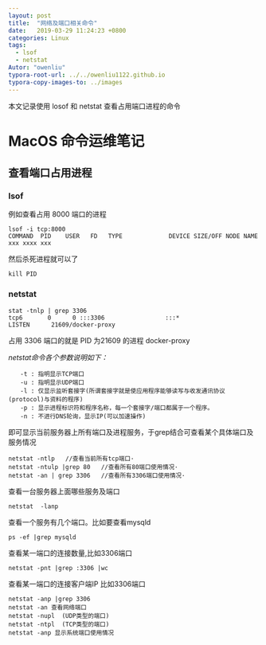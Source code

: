 ```yaml
---
layout: post
title:  "网络及端口相关命令"
date:   2019-03-29 11:24:23 +0800
categories: Linux
tags: 
  - lsof
  - netstat
Autor: "owenliu"
typora-root-url: ../../owenliu1122.github.io
typora-copy-images-to: ../images
---
```


本文记录使用 losof 和 netstat 查看占用端口进程的命令

# MacOS 命令运维笔记

## 查看端口占用进程
### lsof
例如查看占用 8000 端口的进程
``` shell
lsof -i tcp:8000
COMMAND  PID    USER   FD   TYPE             DEVICE SIZE/OFF NODE NAME
xxx xxxx xxx
```
然后杀死进程就可以了
``` shell
kill PID
```
### netstat
``` shell
stat -tnlp | grep 3306
tcp6       0      0 :::3306                 :::*                    LISTEN      21609/docker-proxy
```
占用 3306 端口的就是 PID 为21609 的进程 docker-proxy

*netstat命令各个参数说明如下：*
```
　　-t : 指明显示TCP端口
　　-u : 指明显示UDP端口
　　-l : 仅显示监听套接字(所谓套接字就是使应用程序能够读写与收发通讯协议(protocol)与资料的程序)
　　-p : 显示进程标识符和程序名称，每一个套接字/端口都属于一个程序。
　　-n : 不进行DNS轮询，显示IP(可以加速操作)
```

即可显示当前服务器上所有端口及进程服务，于grep结合可查看某个具体端口及服务情况
```
netstat -ntlp   //查看当前所有tcp端口·
netstat -ntulp |grep 80   //查看所有80端口使用情况·
netstat -an | grep 3306   //查看所有3306端口使用情况·
```

查看一台服务器上面哪些服务及端口
```
netstat  -lanp
```

查看一个服务有几个端口。比如要查看mysqld
```
ps -ef |grep mysqld
```
查看某一端口的连接数量,比如3306端口
```
netstat -pnt |grep :3306 |wc
```
查看某一端口的连接客户端IP 比如3306端口
```
netstat -anp |grep 3306
netstat -an 查看网络端口 
netstat -nupl  (UDP类型的端口)
netstat -ntpl  (TCP类型的端口)
netstat -anp 显示系统端口使用情况
```

